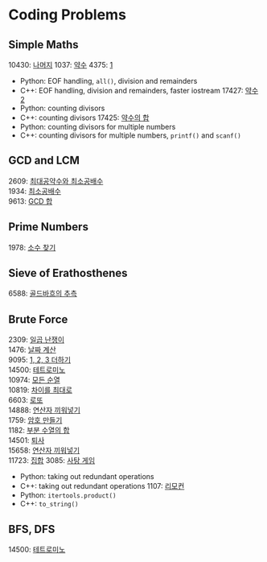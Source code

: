 # Coding Problems

## Simple Maths
10430: [나머지](https://www.acmicpc.net/problem/10430)
1037: [약수](https://www.acmicpc.net/problem/1037)
4375: [1](https://www.scmicpc.net/problem/4375)
 - Python: EOF handling, `all()`, division and remainders
 - C++: EOF handling, division and remainders, faster iostream
17427: [약수2](https://www.scmicpc.net/problem/17427)
 - Python: counting divisors
 - C++: counting divisors
17425: [약수의 합](https://www.scmicpc.net/problem/17425)
 - Python: counting divisors for multiple numbers
 - C++: counting divisors for multiple numbers, `printf()` and `scanf()`

## GCD and LCM
2609: [최대공약수와 최소공배수](https://www.acmicpc.net/problem/2609)  
1934: [최소공배수](https://www.acmicpc.net/problem/1934)  
9613: [GCD 합](https://www.acmicpc.net/problem/9613)  

## Prime Numbers
1978: [소수 찾기](https://www.acmicpc.net/problem/1978)

## Sieve of Erathosthenes
6588: [골드바흐의 추측](https://www.acmicpc.net/problem/6588)

## Brute Force
2309: [일곱 난쟁이](https://www.acmicpc.net/problem/2309)  
1476: [날짜 계산](https://www.acmicpc.net/problem/1476)  
9095: [1, 2, 3 더하기](https://www.acmicpc.net/problem/9095)  
14500: [테트로미노](https://www.acmicpc.net/problem/14500)  
10974: [모든 순열](https://www.acmicpc.net/problem/10974)  
10819: [차이를 최대로](https://www.acmicpc.net/problem/10819)  
6603: [로또](https://www.acmicpc.net/problem/6603)  
14888: [연산자 끼워넣기](https://www.acmicpc.net/problem/14888)  
1759: [암호 만들기](https://www.acmicpc.net/problem/1759)  
1182: [부분 수열의 합](https://www.acmicpc.net/problem/1182)  
14501: [퇴사](https://www.acmicpc.net/problem/14501)  
15658: [연산자 끼워넣기](https://www.acmicpc.net/problem/15658)  
11723: [집합](https://www.acmicpc.net/problem/11723)
3085: [사탕 게임](https://www.acmicpc.net/problem/3085)
 - Python: taking out redundant operations
 - C++: taking out redundant operations
1107: [리모컨](https://www.acmicpc.net/problem/1107)
 - Python: `itertools.product()`
 - C++: `to_string()`

## BFS, DFS
14500: [테트로미노](https://www.acmicpc.net/problem/14500)

